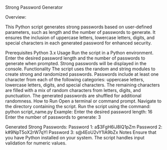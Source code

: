Strong Password Generator


Overview:

This Python script generates strong passwords based on user-defined parameters, such as length and the number of passwords to generate. It ensures the inclusion of uppercase letters, lowercase letters, digits, and special characters in each generated password for enhanced security.

Prerequisites
Python 3.x
Usage
Run the script in a Python environment.
Enter the desired password length and the number of passwords to generate when prompted.
Strong passwords will be displayed in the console.
Functionality
The script uses the random and string modules to create strong and randomized passwords.
Passwords include at least one character from each of the following categories: uppercase letters, lowercase letters, digits, and special characters.
The remaining characters are filled with a mix of random characters from letters, digits, and punctuation.
The generated passwords are shuffled for additional randomness.
How to Run
Open a terminal or command prompt.
Navigate to the directory containing the script.
Run the script using the command: python script_name.py
Example:
Enter the desired password length: 16
Enter the number of passwords to generate: 3

Generated Strong Passwords:
Password 1: a$3FgH6iJ8lQ1pZm
Password 2: k#9NpT5oX2rW7qYl
Password 3: s@4EoU2vY1lA9bZx
Notes
Ensure that you have Python installed on your system.
The script handles input validation for numeric values.
